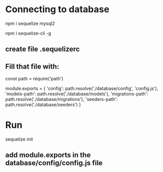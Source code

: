 # Connecting to database

npm i sequelize mysql2

npm i sequelize-cli -g

## create file .sequelizerc

## Fill that file with: 

const path = require('path')

module.exports = {
    'config': path.resolve('./database/config', 'config.js'),
    'models-path': path.resolve('./database/models'),
    'migrations-path': path.resolve('./database/migrations'),
    'seeders-path': path.resolve('./database/seeders')
}

# Run 

sequelize init

## add module.exports in the database/config/config.js file

